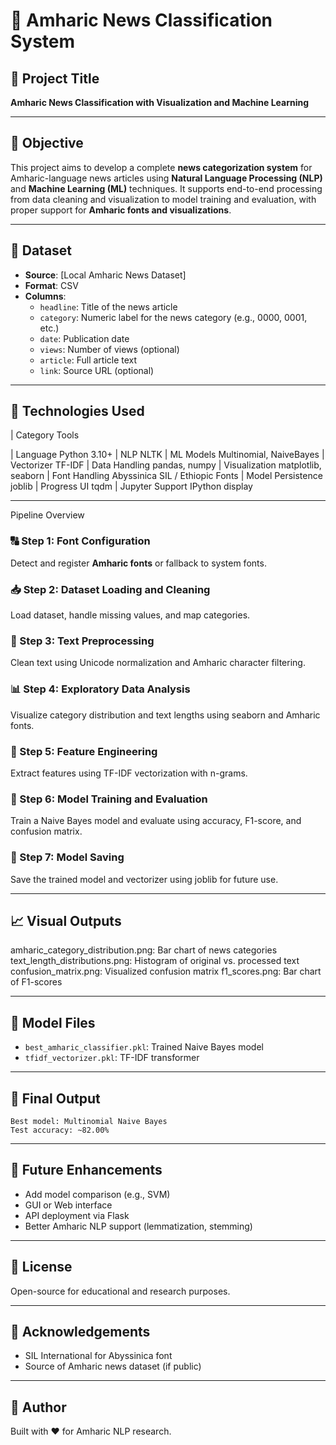 
# 📘 Amharic News Classification System

## 📰 Project Title
**Amharic News Classification with Visualization and Machine Learning**

---

## 🎯 Objective
This project aims to develop a complete **news categorization system** for Amharic-language news articles using **Natural Language Processing (NLP)** and **Machine Learning (ML)** techniques. It supports end-to-end processing from data cleaning and visualization to model training and evaluation, with proper support for **Amharic fonts and visualizations**.

---

## 📁 Dataset
- **Source**: [Local Amharic News Dataset]
- **Format**: CSV
- **Columns**:
  - `headline`: Title of the news article
  - `category`: Numeric label for the news category (e.g., 0000, 0001, etc.)
  - `date`: Publication date
  - `views`: Number of views (optional)
  - `article`: Full article text
  - `link`: Source URL (optional)

---

## 🧰 Technologies Used
| Category                          Tools 

| Language                          Python 3.10+ 
| NLP                               NLTK 
| ML Models                         Multinomial, NaiveBayes
| Vectorizer                        TF-IDF 
| Data Handling                     pandas, numpy 
| Visualization                     matplotlib, seaborn 
| Font Handling                     Abyssinica SIL /                               Ethiopic Fonts 
| Model Persistence                 joblib 
| Progress UI                       tqdm 
| Jupyter Support                    IPython display 

---

 Pipeline Overview

### 🔠 Step 1: Font Configuration
Detect and register **Amharic fonts** or fallback to system fonts.

### 📥 Step 2: Dataset Loading and Cleaning
Load dataset, handle missing values, and map categories.

### 🧼 Step 3: Text Preprocessing
Clean text using Unicode normalization and Amharic character filtering.

### 📊 Step 4: Exploratory Data Analysis
Visualize category distribution and text lengths using seaborn and Amharic fonts.

### 🧪 Step 5: Feature Engineering
Extract features using TF-IDF vectorization with n-grams.

### 🧠 Step 6: Model Training and Evaluation
Train a Naive Bayes model and evaluate using accuracy, F1-score, and confusion matrix.

### 💾 Step 7: Model Saving
Save the trained model and vectorizer using joblib for future use.

---

## 📈 Visual Outputs
amharic_category_distribution.png: Bar chart of news categories
text_length_distributions.png: Histogram of original vs. processed text
confusion_matrix.png: Visualized confusion matrix
f1_scores.png: Bar chart of F1-scores

---

## 💾 Model Files
- `best_amharic_classifier.pkl`: Trained Naive Bayes model
- `tfidf_vectorizer.pkl`: TF-IDF transformer

---

## 🧪 Final Output
```
Best model: Multinomial Naive Bayes
Test accuracy: ~82.00%
```

---

## 🚀 Future Enhancements
- Add model comparison (e.g., SVM)
- GUI or Web interface
- API deployment via Flask
- Better Amharic NLP support (lemmatization, stemming)

---

## 📄 License
Open-source for educational and research purposes.

---

## 🙏 Acknowledgements
- SIL International for Abyssinica font
- Source of Amharic news dataset (if public)

---

## 🧠 Author
Built with ❤️ for Amharic NLP research.
